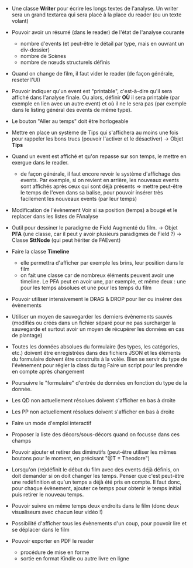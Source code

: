 * Une classe **Writer** pour écrire les longs textes de l'analyse. Un writer sera un grand textarea qui sera placé à la place du reader (ou un texte volant)

* Pouvoir avoir un résumé (dans le reader) de l'état de l'analyse courante
  - nombre d'events (et peut-être le détail par type, mais en ouvrant un div-dossier)
  - nombre de Scènes
  - nombre de nœuds structurels définis

* Quand on change de film, il faut vider le reader (de façon générale, reseter l'UI)

* Pouvoir indiquer qu'un event est "printable", c'est-à-dire qu'il sera affiché dans l'analyse finale. Ou alors, définir **OÙ** il sera printable (par exemple en lien avec un autre event) et où il ne le sera pas (par exemple dans le listing général des events de même type).

* Le bouton "Aller au temps" doit être horlogeable

* Mettre en place un système de Tips qui s'affichera au moins une fois pour rappeler les bons trucs (pouvoir l'activer et le désactiver)
  -> Objet **Tips**

* Quand un event est affiché et qu'on repasse sur son temps, le mettre en exergue dans le reader.
  - de façon générale, il faut encore revoir le système d'affichage des events. Par exemple, si on revient en arrière, les nouveaux events sont affichés après ceux qui sont déjà présents
  => mettre peut-être le temps de l'even dans sa balise, pour pouvoir insérer très facilement les nouveaux events (par leur temps)

* Modification de l'évènement
  Voir si sa position (temps) a bougé et le replacer dans les listes de FAnalyse

* Outil pour dessiner le paradigme de Field Augmenté du film.
  -> Objet **PFA** (une classe, car il peut y avoir plusieurs paradigmes de Field ?)
  -> Classe **SttNode** (qui peut hériter de FAEvent)

* Faire la classe **Timeline**
  - elle permettra d'afficher par exemple les brins, leur position dans le film
  - on fait une classe car de nombreux éléments peuvent avoir une timeline. Le PFA peut en avoir une, par exemple, et même deux : une pour les temps absolues et une pour les temps du film

* Pouvoir utiliser intensivement le DRAG & DROP pour lier ou insérer des évènements
* Utiliser un moyen de sauvegarder les derniers évènements sauvés (modifiés ou créés dans un fichier séparé pour ne pas surcharger la sauvegarde et surtout avoir un moyen de récupérer les données en cas de plantage)

* Toutes les données absolues du formulaire (les types, les catégories, etc.) doivent être enregistrées dans des fichiers JSON et les éléments du formulaire doivent être construits à la volée.
  Bien se servir du type de l'évènement pour régler la class du tag
  Faire un script pour les prendre en compte après changement
* Poursuivre le "formulaire" d'entrée de données en fonction du type de la donnée.
* Les QD non actuellement résolues doivent s'afficher en bas à droite
* Les PP non actuellement résolues doivent s'afficher en bas à droite

* Faire un mode d'emploi interactif
* Proposer la liste des décors/sous-décors quand on focusse dans ces champs
* Pouvoir ajouter et retirer des diminutifs (peut-être utiliser les mêmes boutons pour le moment, en précisant "@T = Theodore")
* Lorsqu'on (re)définit le début du film avec des events déjà définis, on doit demander si on doit changer les temps. Penser que c'est peut-être une redéfinition et qu'un temps a déjà été pris en compte. Il faut donc, pour chaque évènement, ajouter ce temps pour obtenir le temps initial puis retirer le nouveau temps.
* Pouvoir suivre en même temps deux endroits dans le film (donc deux visualiseurs avec chacun leur vidéo !)
* Possibilité d'afficher tous les évènements d'un coup, pour pouvoir lire et se déplacer dans le film
* Pouvoir exporter en PDF le reader
  - procédure de mise en forme
  - sortie en format Kindle ou autre livre en ligne

